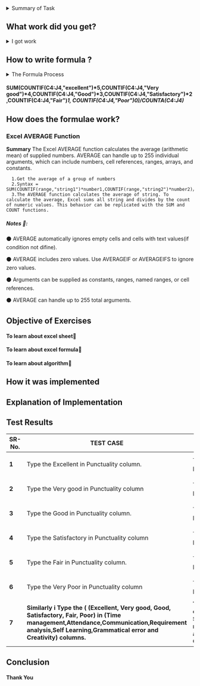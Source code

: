 <details>
  <summary> Summary of Task </summary>
  <ul>
    <br>
    <li> Create a MD file on basis on your Evaluation file already made by you on 13-04-2021 </li>
    <li> What work did you get? </li>
    <li> How to write formula? </li>
    <li> How does the formula work? </li>
    <li> Objective of Exercises </li>
    <li> How it was implemented? </li>
    <li> Explanation of Implementation </li>
    <li> Test Results </li>
    <li> Conclusion </li>
  </ul>
</details>

## What work did you get?
<details>
  <summary> I got work </summary>
  <ul>
    <br>
    <li> Create a evaluation sheet for self and others. </li>
    <li> Apply  the formula of average in column of average. </li>
    <li> If average column Value is equal to or less than then row colour should be  red. </li>
  </ul>
</details>

## How to write formula ?
<details>
  <summary> The Formula Process </summary>
  <ul>
    <br>
    <li> Creating a formula involves steps similar to any problem-solving task. There are five main ingredients in the formula process: </li>
    <li> Defining the problem </li>
    li> Defining the problem </li> 
   </ul>
</details>


#### SUM(COUNTIF(C4:J4,"excellent")*5,COUNTIF(C4:J4,"Very good")*4,COUNTIF(C4:J4,"Good")*3,COUNTIF(C4:J4,"Satisfactory")*2,COUNTIF(C4:J4,"Fair")*1, COUNTIF(C4:J4,"Poor")*0)/COUNTA(C4:J4)**

## How does the formulae work?

### Excel AVERAGE Function

**Summary**
The Excel AVERAGE function calculates the average (arithmetic mean) of supplied numbers. AVERAGE can handle up to 255 individual arguments, which can include numbers, cell references, ranges, arrays, and constants.
      
      1.Get the average of a group of numbers
      2.Syntax = SUM(COUNTIF(range,"string1")*number1,COUNTIF(range,"string2")*number2)/COUNTA(range)
      3.The AVERAGE function calculates the average of string. To calculate the average, Excel sums all string and divides by the count of numeric values. This behavior can be replicated with the SUM and COUNT functions.

##### Notes 📝:

:black_circle: AVERAGE automatically ignores empty cells and cells with text values(if condition not difine).

:black_circle: AVERAGE includes zero values. Use AVERAGEIF or AVERAGEIFS to ignore zero values.

:black_circle: Arguments can be supplied as constants, ranges, named ranges, or cell references.

:black_circle: AVERAGE can handle up to 255 total arguments.

## Objective of Exercises

#### To learn about excel sheet:paperclip:
#### To learn about excel formula:paperclip:
#### To learn about algorithm:paperclip:

## How it was implemented

## Explanation of Implementation

## Test Results

| **SR-No.** | **TEST CASE** | **TEST OUTCOME** | **EXPECTED OUTCOME** | **STATUS** | **REMARKS** |
| --- | --- | --- | --- | --- | ---- |
| **1** | Type the Excellent in Punctuality column. | The Value 5 successfully print in average column when I put the Excellent in Punctuality column. | After put the Excellent  in Punctuality column successfully printed the value 5 in the average column. | **Passed** | Testing has been passed |
| **2** | Type the Very good in Punctuality column | The Value 4 successfully print in average column when i put the Very good in Punctuality column. | After put the Very good  in Punctuality column successfully printed the value 4 in the average column. | **Passed** | Testing has been passed |
| **3** | Type the Good in Punctuality column. | The Value 3 successfully print in average column when I put the Good in Punctuality column. | After put the Good in Punctuality column successfully printed the value 3 in the average column. | **Passed** | Testing has been passed |
| **4** | Type the Satisfactory in Punctuality column | The Value 2 successfully print in average column when i put the Satisfactory in Punctuality column. | After put the Satisfactory in Punctuality column successfully printed the value 2 in the average column. | **Passed** | Testing has been passed |
| **5** | Type the Fair in Punctuality column. | The Value 1 successfully print in average column when I put the Fair in Punctuality column. | After put the Fair  in Punctuality column successfully printed the value 1 in the average column. | **Passed** | Testing has been passed |
| **6** | Type the Very Poor in Punctuality column | The Value 0 successfully print in average column when i put the Poor in Punctuality column. | After put the Poor  in Punctuality column successfully printed the value 1 in the average column. | **Passed** | Testing has been passed |
| **7** | **Similarly i Type the ( (Excellent, Very good, Good, Satisfactory, Fair, Poor)  in (Time management,Attendance,Communication,Requirement analysis,Self Learning,Grammatical error and Creativity) columns.** | **The Value (5,4,3,2,1,0) successfully print in average column when i put the (Excellent, Very good, Good, Satisfactory, Fair, Poor) in (Time management,Attendance,Communication,Requirement analysis,Self Learning,Grammatical error and Creativity)** | **After put the (Excellent, Very good, Good, Satisfactory, Fair, Poor)  in (Time management,Attendance,Communication,Requirement analysis,Self Learning,Grammatical error and Creativity columns successfully printed the value (5, 4, 3, 2, 1, 0) in the average column.** | **Passed** | **Testing has been passed** |



## Conclusion

#### Thank You
